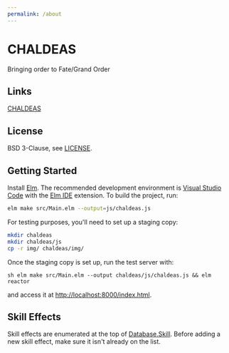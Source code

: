```yaml
---
permalink: /about
---
```

# CHALDEAS
Bringing order to Fate/Grand Order

## Links
[CHALDEAS](https://jnbooth.github.io/chaldeas/#)

## License
BSD 3-Clause, see [LICENSE](https://github.com/jnbooth/chaldeas/blob/master/LICENSE).

## Getting Started
Install [Elm](https://guide.elm-lang.org/install.html). The recommended development environment is [Visual Studio Code](code.visualstudio.com) with the [Elm IDE](https://marketplace.visualstudio.com/items/sbrink.elm) extension. To build the project, run:

```sh
elm make src/Main.elm --output=js/chaldeas.js
```

For testing purposes, you'll need to set up a staging copy:

```sh
mkdir chaldeas
mkdir chaldeas/js
cp -r img/ chaldeas/img/
```

Once the staging copy is set up, run the test server with:

``sh
elm make src/Main.elm --output chaldeas/js/chaldeas.js && elm reactor
``

and access it at [http://localhost:8000/index.html](http://localhost:8000/index.html).

## Skill Effects
Skill effects are enumerated at the top of [Database.Skill](src/Database/Skill.purs). Before adding a new skill effect, make sure it isn't already on the list.
